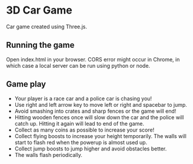 # 3D Car Game

Car game created using Three.js.

## Running the game

Open index.html in your browser. CORS error might occur in Chrome, in which case a local server can be run using python or node.

## Game play

* Your player is a race car and a police car is chasing you! 
* Use right and left arrow key to move left or right and spacebar to jump.
* Avoid smashing into crates and sharp fences or the game will end!
* Hitting wooden fences once will slow down the car and the police will catch up. Hitting it again will lead to end of the game.
* Collect as many coins as possible to increase your score!
* Collect flying boosts to increase your height temporarily. The walls will start to flash red when the powerup is almost used up.
* Collect jump boosts to jump higher and avoid obstacles better.
* The walls flash periodically.